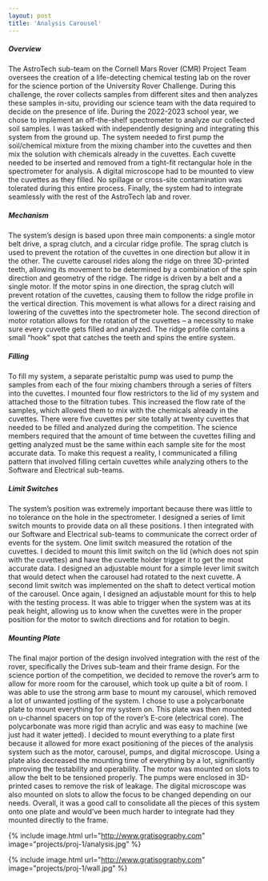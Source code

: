 ```yaml
---
layout: post
title: 'Analysis Carousel'
---
```

##### Overview
The AstroTech sub-team on the Cornell Mars Rover (CMR) Project Team oversees the creation of a life-detecting chemical testing lab on the rover for the science portion of the University Rover Challenge. During this challenge, the rover collects samples from different sites and then analyzes these samples in-situ, providing our science team with the data required to decide on the presence of life. During the 2022-2023 school year, we chose to implement an off-the-shelf spectrometer to analyze our collected soil samples. I was tasked with independently designing and integrating this system from the ground up.
The system needed to first pump the soil/chemical mixture from the mixing chamber into the cuvettes and then mix the solution with chemicals already in the cuvettes. Each cuvette needed to be inserted and removed from a tight-fit rectangular hole in the spectrometer for analysis. A digital microscope had to be mounted to view the cuvettes as they filled. No spillage or cross-site contamination was tolerated during this entire process. Finally, the system had to integrate seamlessly with the rest of the AstroTech lab and rover.
##### Mechanism
The system’s design is based upon three main components: a single motor belt drive, a sprag clutch, and a circular ridge profile. The sprag clutch is used to prevent the rotation of the cuvettes in one direction but allow it in the other. The cuvette carousel rides along the ridge on three 3D-printed teeth, allowing its movement to be determined by a combination of the spin direction and geometry of the ridge. The ridge is driven by a belt and a single motor.
If the motor spins in one direction, the sprag clutch will prevent rotation of the cuvettes, causing them to follow the ridge profile in the vertical direction. This movement is what allows for a direct raising and lowering of the cuvettes into the spectrometer hole. 
The second direction of motor rotation allows for the rotation of the cuvettes – a necessity to make sure every cuvette gets filled and analyzed. The ridge profile contains a small “hook” spot that catches the teeth and spins the entire system.
##### Filling
To fill my system, a separate peristaltic pump was used to pump the samples from each of the four mixing chambers through a series of filters into the cuvettes. I mounted four flow restrictors to the lid of my system and attached those to the filtration tubes. This increased the flow rate of the samples, which allowed them to mix with the chemicals already in the cuvettes.
There were five cuvettes per site totally at twenty cuvettes that needed to be filled and analyzed during the competition. The science members required that the amount of time between the cuvettes filling and getting analyzed must be the same within each sample site for the most accurate data. To make this request a reality, I communicated a filling pattern that involved filling certain cuvettes while analyzing others to the Software and Electrical sub-teams.
##### Limit Switches
The system’s position was extremely important because there was little to no tolerance on the hole in the spectrometer. I designed a series of limit switch mounts to provide data on all these positions. I then integrated with our Software and Electrical sub-teams to communicate the correct order of events for the system. 
One limit switch measured the rotation of the cuvettes. I decided to mount this limit switch on the lid (which does not spin with the cuvettes) and have the cuvette holder trigger it to get the most accurate data. I designed an adjustable mount for a simple lever limit switch that would detect when the carousel had rotated to the next cuvette.
A second limit switch was implemented on the shaft to detect vertical motion of the carousel. Once again, I designed an adjustable mount for this to help with the testing process. It was able to trigger when the system was at its peak height, allowing us to know when the cuvettes were in the proper position for the motor to switch directions and for rotation to begin.
##### Mounting Plate
The final major portion of the design involved integration with the rest of the rover, specifically the Drives sub-team and their frame design. For the science portion of the competition, we decided to remove the rover’s arm to allow for more room for the carousel, which took up quite a bit of room. I was able to use the strong arm base to mount my carousel, which removed a lot of unwanted jostling of the system. I chose to use a polycarbonate plate to mount everything for my system on. This plate was then mounted on u-channel spacers on top of the rover’s E-core (electrical core). 
The polycarbonate was more rigid than acrylic and was easy to machine (we just had it water jetted). I decided to mount everything to a plate first because it allowed for more exact positioning of the pieces of the analysis system such as the motor, carousel, pumps, and digital microscope. Using a plate also decreased the mounting time of everything by a lot, significantly improving the testability and operability. 
The motor was mounted on slots to allow the belt to be tensioned properly. The pumps were enclosed in 3D-printed cases to remove the risk of leakage. The digital microscope was also mounted on slots to allow the focus to be changed depending on our needs. Overall, it was a good call to consolidate all the pieces of this system onto one plate and would’ve been much harder to integrate had they mounted directly to the frame.

{% include image.html url="http://www.gratisography.com" image="projects/proj-1/analysis.jpg" %}

{% include image.html url="http://www.gratisography.com" image="projects/proj-1/wall.jpg" %}
